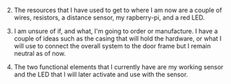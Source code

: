 2. The resources that I have used to get to where I am now are a couple of wires, resistors, a distance sensor, my rapberry-pi, and a red LED.

3. I am unsure of if, and what, I'm going to order or manufacture. I have a couple of ideas such as the casing that will hold the hardware, or what I will use to connect the overall
system to the door frame but I remain neutral as of now. 

4. The two functional elements that I currently have are my working sensor and the LED that I will later activate and use with the sensor.
